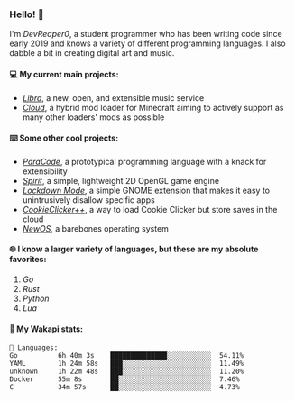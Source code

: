 ### Hello! 👋

I'm _DevReaper0_, a student programmer who has been writing code since early 2019 and knows a variety of different programming languages. I also dabble a bit in creating digital art and music.

#### 💻 My current main projects:

-   _[Libra](https://github.com/LibraMusic)_, a new, open, and extensible music service
-   _[Cloud](https://github.com/CloudLoaderMC/CloudLoader)_, a hybrid mod loader for Minecraft aiming to actively support as many other loaders' mods as possible

#### ⌨️ Some other cool projects:

-   _[ParaCode](https://github.com/ParaCodeLang/ParaCode)_, a prototypical programming language with a knack for extensibility
-   _[Spirit](https://gitlab.com/DevReaper0/SpiritEngine)_, a simple, lightweight 2D OpenGL game engine
-   _[Lockdown Mode](https://github.com/DevReaper0/GNOME-LockdownMode)_, a simple GNOME extension that makes it easy to unintrusively disallow specific apps
-   _[CookieClicker++](https://github.com/DevReaper0/CookieClickerPlusPlus)_, a way to load Cookie Clicker but store saves in the cloud
-   _[NewOS](https://github.com/DevReaper0/NewOS)_, a barebones operating system

#### 🌐 I know a larger variety of languages, but these are my absolute favorites:

1. _Go_
2. _Rust_
3. _Python_
4. _Lua_

#### 📡 My Wakapi stats:

```text
💾 Languages:
Go          6h 40m 3s    ██████████████░░░░░░░░░░░  54.11%
YAML        1h 24m 58s   ███░░░░░░░░░░░░░░░░░░░░░░  11.49%
unknown     1h 22m 48s   ███░░░░░░░░░░░░░░░░░░░░░░  11.20%
Docker      55m 8s       ██░░░░░░░░░░░░░░░░░░░░░░░  7.46%
C           34m 57s      ██░░░░░░░░░░░░░░░░░░░░░░░  4.73%
```
